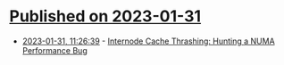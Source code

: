 # [Published on 2023-01-31](index.md)

* [2023-01-31, 11:26:39](https://lobste.rs/s/6swzkk/internode_cache_thrashing_hunting_numa) - [Internode Cache Thrashing: Hunting a NUMA Performance Bug](https://thenewstack.io/internode-cache-thrashing-hunting-a-numa-performance-bug/)
